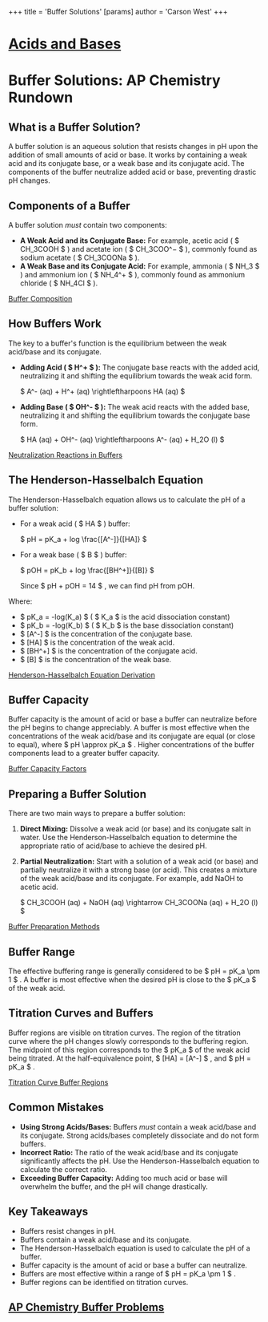 +++
 title = 'Buffer Solutions'
[params]
	author = 'Carson West'
+++
# [Acids and Bases](./../acids-and-bases/)
# Buffer Solutions: AP Chemistry Rundown

## What is a Buffer Solution?

A buffer solution is an aqueous solution that resists changes in pH upon the addition of small amounts of acid or base. It works by containing a weak acid and its conjugate base, or a weak base and its conjugate acid. The components of the buffer neutralize added acid or base, preventing drastic pH changes.

## Components of a Buffer

A buffer solution *must* contain two components:

*   **A Weak Acid and its Conjugate Base:** For example, acetic acid ( $ CH_3COOH $ ) and acetate ion ( $ CH_3COO^− $ ), commonly found as sodium acetate ( $ CH_3COONa $ ).
*   **A Weak Base and its Conjugate Acid:** For example, ammonia ( $ NH_3 $ ) and ammonium ion ( $ NH_4^+ $ ), commonly found as ammonium chloride ( $ NH_4Cl $ ).

[Buffer Composition](./../buffer-composition/)

## How Buffers Work

The key to a buffer's function is the equilibrium between the weak acid/base and its conjugate.

*   **Adding Acid ( $ H^+ $ ):** The conjugate base reacts with the added acid, neutralizing it and shifting the equilibrium towards the weak acid form.

     $ A^- (aq) + H^+ (aq) \rightleftharpoons HA (aq) $ 

*   **Adding Base ( $ OH^- $ ):** The weak acid reacts with the added base, neutralizing it and shifting the equilibrium towards the conjugate base form.

     $ HA (aq) + OH^- (aq) \rightleftharpoons A^- (aq) + H_2O (l) $ 

[Neutralization Reactions in Buffers](./../neutralization-reactions-in-buffers/)

## The Henderson-Hasselbalch Equation

The Henderson-Hasselbalch equation allows us to calculate the pH of a buffer solution:

*   For a weak acid ( $ HA $ ) buffer:

     $ pH = pK_a + log \frac{[A^-]}{[HA]} $ 

*   For a weak base ( $ B $ ) buffer:

     $ pOH = pK_b + log \frac{[BH^+]}{[B]} $ 

    Since  $ pH + pOH = 14 $ , we can find pH from pOH.

Where:

*    $ pK_a = -log(K_a) $   ( $ K_a $  is the acid dissociation constant)
*    $ pK_b = -log(K_b) $   ( $ K_b $  is the base dissociation constant)
*    $ [A^-] $  is the concentration of the conjugate base.
*    $ [HA] $  is the concentration of the weak acid.
*    $ [BH^+] $  is the concentration of the conjugate acid.
*    $ [B] $  is the concentration of the weak base.

[Henderson-Hasselbalch Equation Derivation](./../henderson-hasselbalch-equation-derivation/)

## Buffer Capacity

Buffer capacity is the amount of acid or base a buffer can neutralize before the pH begins to change appreciably. A buffer is most effective when the concentrations of the weak acid/base and its conjugate are equal (or close to equal), where  $ pH \approx pK_a $ .  Higher concentrations of the buffer components lead to a greater buffer capacity.

[Buffer Capacity Factors](./../buffer-capacity-factors/)

## Preparing a Buffer Solution

There are two main ways to prepare a buffer solution:

1.  **Direct Mixing:** Dissolve a weak acid (or base) and its conjugate salt in water.  Use the Henderson-Hasselbalch equation to determine the appropriate ratio of acid/base to achieve the desired pH.

2.  **Partial Neutralization:** Start with a solution of a weak acid (or base) and partially neutralize it with a strong base (or acid).  This creates a mixture of the weak acid/base and its conjugate. For example, add NaOH to acetic acid.

     $ CH_3COOH (aq) + NaOH (aq) \rightarrow CH_3COONa (aq) + H_2O (l) $ 

[Buffer Preparation Methods](./../buffer-preparation-methods/)

## Buffer Range

The effective buffering range is generally considered to be  $ pH = pK_a \pm 1 $ . A buffer is most effective when the desired pH is close to the  $ pK_a $  of the weak acid.

## Titration Curves and Buffers

Buffer regions are visible on titration curves. The region of the titration curve where the pH changes slowly corresponds to the buffering region. The midpoint of this region corresponds to the  $ pK_a $  of the weak acid being titrated. At the half-equivalence point,  $ [HA] = [A^-] $ , and  $ pH = pK_a $ .

[Titration Curve Buffer Regions](./../titration-curve-buffer-regions/)

## Common Mistakes

*   **Using Strong Acids/Bases:** Buffers *must* contain a weak acid/base and its conjugate. Strong acids/bases completely dissociate and do not form buffers.
*   **Incorrect Ratio:**  The ratio of the weak acid/base and its conjugate significantly affects the pH.  Use the Henderson-Hasselbalch equation to calculate the correct ratio.
*   **Exceeding Buffer Capacity:** Adding too much acid or base will overwhelm the buffer, and the pH will change drastically.

## Key Takeaways

*   Buffers resist changes in pH.
*   Buffers contain a weak acid/base and its conjugate.
*   The Henderson-Hasselbalch equation is used to calculate the pH of a buffer.
*   Buffer capacity is the amount of acid or base a buffer can neutralize.
*   Buffers are most effective within a range of  $ pH = pK_a \pm 1 $ .
*   Buffer regions can be identified on titration curves.

## [AP Chemistry Buffer Problems](./../ap-chemistry-buffer-problems/)
